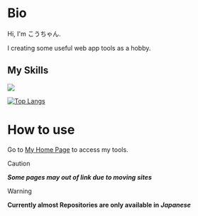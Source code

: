 # Bio
Hi, I'm こうちゃん.

I creating some useful web app tools as a hobby.
## My Skills
<p align="left">
  <a href="https://skillicons.dev">
    <img src="https://skillicons.dev/icons?i=arduino,html,js,py,blender,ps,pr,windows,apple,ubuntu" />
  </a>
</p>

[![Top Langs](https://github-readme-stats.vercel.app/api/top-langs/?username=koucyan-iruka&layout=donut&theme=tokyonight)](https://github.com/koucyan-iruka/github-readme-stats)


# How to use
Go to <a href="https://koucyan-home.vercel.app">My Home Page</a> to access my tools.
> [!CAUTION]
> ***Some pages may out of link due to moving sites***

> [!WARNING]
>**Currently almost Repositories are only available in** ***Japanese***

